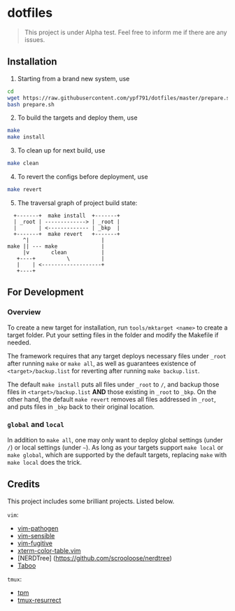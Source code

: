 # dotfiles

> This project is under Alpha test. Feel free to inform me if there are any issues.

## Installation

1. Starting from a brand new system, use
```bash
cd
wget https://raw.githubusercontent.com/ypf791/dotfiles/master/prepare.sh -O ~/prepare.sh
bash prepare.sh
```
2. To build the targets and deploy them, use
```bash
make
make install
```
3. To clean up for next build, use
```bash
make clean
```
4. To revert the configs before deployment, use
```bash
make revert
```
5. The traversal graph of project build state:
```
  +-------+  make install  +-------+
  | _root | -------------> | _root |
  |       | <------------- | _bkp  |
  +-------+  make revert   +-------+
     ^|                       |
make || --- make              |
     |v       clean           |
   +----+          \          |
   |    | <-------------------+
   +----+
```

## For Development

### Overview

To create a new target for installation, 
run `tools/mktarget <name>` to create a target folder. 
Put your setting files in the folder and modify the Makefile if needed.

The framework requires that any target deploys necessary files under `_root` after running `make` or `make all`, 
as well as guarantees existence of `<target>/backup.list` for reverting after running `make backup.list`. 

The default `make install` puts all files under `_root` to `/`, 
and backup those files in `<target>/backup.list` **AND** those existing in `_root` to `_bkp`. 
On the other hand, the default `make revert` removes all files addressed in `_root`, 
and puts files in `_bkp` back to their original location.

### `global` and `local`

In addition to `make all`, 
one may only want to deploy global settings (under `/`) or local settings (under `~`).
As long as your targets support `make local` or `make global`, 
which are supported by the default targets, 
replacing `make` with `make local` does the trick.

## Credits

This project includes some brilliant projects. Listed below.

`vim`:
* [vim-pathogen](https://github.com/tpope/vim-pathogen)
* [vim-sensible](https://github.com/tpope/vim-sensible)
* [vim-fugitive](https://github.com/tpope/vim-fugitive)
* [xterm-color-table.vim](https://github.com/guns/xterm-color-table.vim)
* [NERDTree] (https://github.com/scrooloose/nerdtree)
* [Taboo](https://github.com/gcmt/taboo.vim)

`tmux`:
* [tpm](https://github.com/tmux-plugins/tpm)
* [tmux-resurrect](https://github.com/tmux-plugins/tmux-resurrect)

